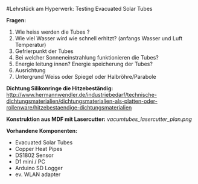 #Lehrstück am Hyperwerk: Testing Evacuated Solar Tubes  
  
  
**Fragen:**  
1. Wie heiss werden die  Tubes ?  
2. Wie viel Wasser wird wie schnell erhitzt? (anfangs Wasser und Luft Temperatur)  
3. Gefrierpunkt der Tubes  
4. Bei welcher Sonneneinstrahlung funktionieren die Tubes?  
5. Energie leitung innen? Energie speicherung der Tubes?  
6. Ausrichtung  
7. Untergrund Weiss oder Spiegel oder Halbröhre/Parabole  
  
  
**Dichtung Silikonringe die Hitzebeständig:**  
http://www.hermannwendler.de/industriebedarf/technische-dichtungsmaterialien/dichtungsmaterialien-als-platten-oder-rollenware/hitzebestaendige-dichtungsmaterialien  
  
  
**Konstruktion aus MDF mit Lasercutter:** *vacumtubes_lasercutter_plan.png*

**Vorhandene Komponenten:**
- Evacuated Solar Tubes
- Copper Heat Pipes
- DS1802 Sensor
- D1 mini / PC
- Arduino SD Logger
- ev. WLAN adapter
